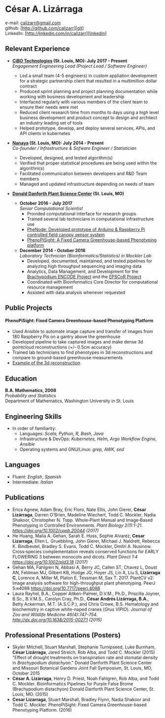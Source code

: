 # César A. Lizárraga #
e-mail: <calizarr@gmail.com>  
github: [http://github.com/calizarr][git]  
LinkedIn: [http://linkedin.com/in/calizarr][linkedin]

## Relevant Experience ##

* **[CiBO Technologies][cibo] (St. Louis, MO): July 2017 - Present**  
*Engagement Engineering Lead (Project Lead / Software Engineer)*
    * Led a small team (4-5 engineers) in custom appliation development for a strategic partnership client that resulted in a multimillion dollar contract
    * Produced sprint planning and project planning documentation while working with business development and leadership
    * Interfaced regularly with various members of the client team to ensure their needs were met
    * Reduced client research time from months to days using a high level business development and product concept to design and architect an industry leading set of tools
    * Helped prototype, develop, and deploy several services, APIs, and API clients in kubernetes
  
* **[Nanaya][nanaya] (St. Louis, MO): July 2014 - Present**  
*Co-founder / Infrastructure & Sofware Engineer / Statistician*
    * Developed, designed, and tested algorithm(s)
    * Verified that proper statistical procedures are being used within the algorithm(s)
    * Facilitated communication between developers and R&D Team members
    * Managed and updated infrastructure depending on needs of team
  
* **[Donald Danforth Plant Science Center][ddpsc] (St. Louis, MO)**
    * **October 2016 - July 2017**  
    *Senior Computational Scientist*
        * Provided computational interface for research groups
        * Trained several lab technicians in computational infrastructure use
        * [PheNode: Developed prototype of Arduino & Raspberry Pi controlled field canopy sensor system][phenode]
        * [PhenoPiSight: A Fixed Camera Greenhouse-based Phenotyping platform](#phenopisight)
    * **December 2014 - October 2016**  
    *Laboratory Technician (Bioinformatics/Statistics) in Mockler Lab*  
        * Developed, documented, maintained, and tested pipelines for analyzing high throughput sequencing and imaging data
        * Analytics, Data Management, and Development for the [Brachypodium ENCODE Project][encode] and the [EPSCoR Project][EPSCoR]
        * Coordinated with Bioinformatics Core Director for computational resource management
        * Assisted with data analysis whenever requested

## Public Projects ##

#### PhenoPiSight: Fixed Camera Greenhouse-based Phenotyping Platform<a name="phenopisight"></a> ####

  * Used Ansible to automate image capture and transfer of images from 180 Raspberry Pis on a gantry above the greenhouse
  * Developed pipeline to take captured images and make dense 3d pointcloud reconstructions (+/- 0.5cm accuracy)
  * Trained lab technicians to find phenotypes in 3d reconstructions and compare to ground-based greenhouse measurements
  * [Example of the 3d reconstruction][traitcapture]
  
## Education ##

**B.A. Mathematics, 2008**  
*Probability and Statistics*  
Department of Mathematics, Washington University in St. Louis  

## Engineering Skills ##

* In order of familiarity:
  * Languages: *Scala, Python, R, Bash, Java*
  * Infrastructure & DevOps: *Kubernetes, Helm, Argo Workflow Engine, Ansible*
  * Operating systems and GNU/Linux: *grep, AWK, sed*

## Languages ##

* Fluent: *English*, *Spanish*
* Intermediate: *Italian*

## Publications ##

* Erica Agnew, Adam Bray, Eric Floro, Nate Ellis, John Gierer, **César Lizárraga**, Darren O'Brien, Madeline Wiechert, Todd C. Mockler, Nadia Shakoor, Christopher N. Topp. Whole‐Plant Manual and Image‐Based Phenotyping in Controlled Environments. *Plant Biology 2(1):1-21. https://doi.org/10.1002/cppb.20044 (2017)*
* He Huang, Malia A. Gehan, Sarah E. Huss, Sophie Alvarez, **Cesar Lizarraga**, Ellen L. Gruebbling, John Gierer, Michael J. Naldrett, Rebecca K. Bindbeutel, Bradley S. Evans, Todd C. Mockler, Dmitri A. Nusinow. Cross‐species complementation reveals conserved functions for EARLY FLOWERING 3 between monocots and dicots. *Plant Direct 1:4 https://doi.org/10.1002/pld3.18 (2017)*
* Gehan MA, Fahlgren N, Abbasi A, Berry JC, Callen ST, Chavez L, Doust AN, Feldman MJ, Gilbert KB, Hodge JG, Hoyer JS, Lin A, Liu S, **Lizárraga C**, Lorence A, Miller M, Platon E, Tessman M, Sax T. 2017. PlantCV v2: Image analysis software for high-throughput plant phenotyping. PeerJ 5:e4088 https://doi.org/10.7717/peerj.4088
* Laura Rayhel, B.A., Copper Aitken-Palmer, D.V.M., Ph.D., Priscilla Joyner, B.Sc., B.V.M.S., Carolyn Cray, Ph.D., **César Andrés Lizárraga, B.A.**, Betty Ackerman, M.T. (A.S.C.P.), and Chris Crowe, B.S. Hematology and biochemistry in captive white-naped cranes (*Grus VIPIO*). *Journal of Zoo and Wildlife Medicine 46(4):747-754. http://dx.doi.org/10.1638/2015-0027.1 (2015)*

## Professional Presentations (Posters) ##

* Skyler Mitchell, Stuart Marshall, Stephanie Turnipseed, Luke Burnham, **César Lizárraga**, Jared Streich, Rob Alba, and Todd C. Mockler (2015) "Effect of drought treatments on transpiration rate and stomatal density in *Brachypodium distachyon*." Donald Danforth Plant Science Center and Missouri Botanical Gardens Joint Fall Symposium, St. Louis, MO, October 2015
* **César A. Lizárraga**, Henry D. Priest, Noah Fahlgren, Rob Alba, and Todd C. Mockler. Bioinformatics Pipelines for Purple False Brome (Brachypodium distachyon) Donald Danforth Plant Science Center, St. Louis, MO. (2015)
* **Cesar Lizarraga**, Stuart Marshall, Bradley Flynn, Nadia Shakoor and Todd C. Mockler. PhenoPiSight: Fixed Camera Greenhouse-based Phenotyping Platform. (2016)

[Git]: http://github.com/calizarr
[linkedin]: http://www.linkedin.com/in/calizarr
[ddpsc]: https://www.danforthcenter.org/
[encode]: http://genomicscience.energy.gov/research/DOEUSDA/abstracts/2014mockler_abstract.shtml
[nanaya]: http://www.nanaya.co
[EPSCoR]: https://missouriepscor.org/
[phenopisight]: https://github.com/calizarr/EPSCoR_Bramble_GH9C
[cibo]: https://www.cibotechnologies.com/
[phenode]: https://www.agrelaeco.com/
[traitcapture]: https://traitcapture.org/pointclouds/by-id/586a428ef7f5667846b1f8a0
